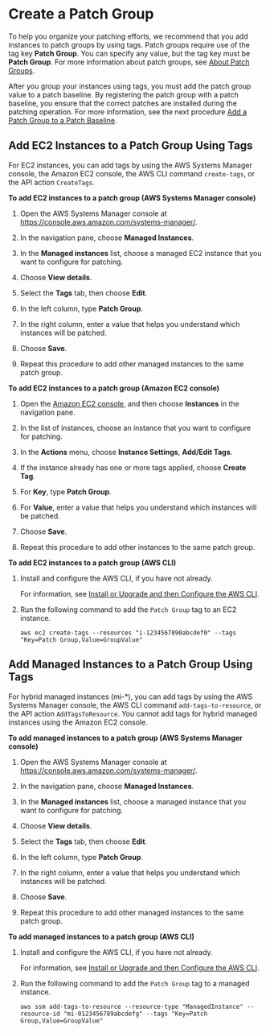 # Create a Patch Group<a name="sysman-patch-group-tagging"></a>

To help you organize your patching efforts, we recommend that you add instances to patch groups by using tags\. Patch groups require use of the tag key **Patch Group**\. You can specify any value, but the tag key must be **Patch Group**\. For more information about patch groups, see [About Patch Groups](sysman-patch-patchgroups.md)\.

After you group your instances using tags, you must add the patch group value to a patch baseline\. By registering the patch group with a patch baseline, you ensure that the correct patches are installed during the patching operation\. For more information, see the next procedure [Add a Patch Group to a Patch Baseline](sysman-patch-group-patchbaseline.md)\.

## Add EC2 Instances to a Patch Group Using Tags<a name="sysman-patch-group-tagging-ec2"></a>

For EC2 instances, you can add tags by using the AWS Systems Manager console, the Amazon EC2 console, the AWS CLI command `create-tags`, or the API action `CreateTags`\.

**To add EC2 instances to a patch group \(AWS Systems Manager console\)**

1. Open the AWS Systems Manager console at [https://console\.aws\.amazon\.com/systems\-manager/](https://console.aws.amazon.com/systems-manager/)\.

1. In the navigation pane, choose **Managed Instances**\.

1. In the **Managed instances** list, choose a managed EC2 instance that you want to configure for patching\.

1. Choose **View details**\.

1. Select the **Tags** tab, then choose **Edit**\.

1. In the left column, type **Patch Group**\.

1. In the right column, enter a value that helps you understand which instances will be patched\.

1. Choose **Save**\.

1. Repeat this procedure to add other managed instances to the same patch group\.

**To add EC2 instances to a patch group \(Amazon EC2 console\)**

1. Open the [Amazon EC2 console](https://console.aws.amazon.com/ec2/), and then choose **Instances** in the navigation pane\. 

1. In the list of instances, choose an instance that you want to configure for patching\.

1. In the **Actions** menu, choose **Instance Settings**, **Add/Edit Tags**\.

1. If the instance already has one or more tags applied, choose **Create Tag**\.

1. For **Key**, type **Patch Group**\.

1. For **Value**, enter a value that helps you understand which instances will be patched\.

1. Choose **Save**\.

1. Repeat this procedure to add other instances to the same patch group\.

**To add EC2 instances to a patch group \(AWS CLI\)**

1. Install and configure the AWS CLI, if you have not already\.

   For information, see [Install or Upgrade and then Configure the AWS CLI](getting-started-cli.md)\.

1. Run the following command to add the `Patch Group` tag to an EC2 instance\.

   ```
   aws ec2 create-tags --resources "i-1234567890abcdef0" --tags "Key=Patch Group,Value=GroupValue"
   ```

## Add Managed Instances to a Patch Group Using Tags<a name="sysman-patch-group-tagging-managed"></a>

For hybrid managed instances \(mi\-\*\), you can add tags by using the AWS Systems Manager console, the AWS CLI command `add-tags-to-resource`, or the API action `AddTagsToResource`\. You cannot add tags for hybrid managed instances using the Amazon EC2 console\.

**To add managed instances to a patch group \(AWS Systems Manager console\)**

1. Open the AWS Systems Manager console at [https://console\.aws\.amazon\.com/systems\-manager/](https://console.aws.amazon.com/systems-manager/)\.

1. In the navigation pane, choose **Managed Instances**\.

1. In the **Managed instances** list, choose a managed instance that you want to configure for patching\.

1. Choose **View details**\.

1. Select the **Tags** tab, then choose **Edit**\.

1. In the left column, type **Patch Group**\.

1. In the right column, enter a value that helps you understand which instances will be patched\.

1. Choose **Save**\.

1. Repeat this procedure to add other managed instances to the same patch group\.

**To add managed instances to a patch group \(AWS CLI\)**

1. Install and configure the AWS CLI, if you have not already\.

   For information, see [Install or Upgrade and then Configure the AWS CLI](getting-started-cli.md)\.

1. Run the following command to add the `Patch Group` tag to a managed instance\.

   ```
   aws ssm add-tags-to-resource --resource-type "ManagedInstance" --resource-id "mi-0123456789abcdefg" --tags "Key=Patch Group,Value=GroupValue"
   ```
